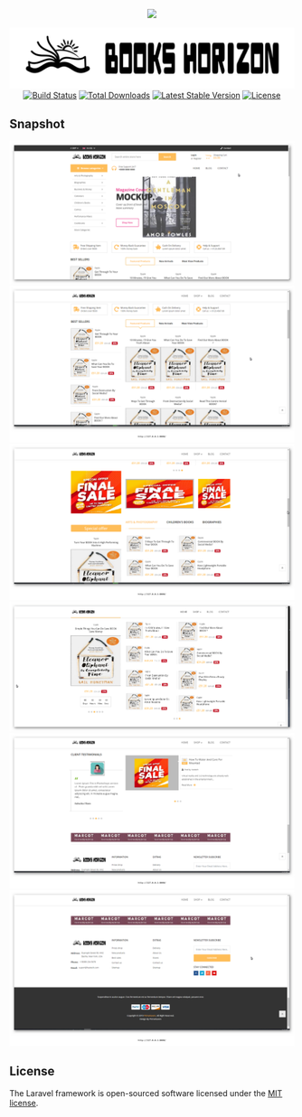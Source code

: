 <p align="center"><img src="https://res.cloudinary.com/dtfbvvkyp/image/upload/v1566331377/laravel-logolockup-cmyk-red.svg" width="400"></p>

<p align="center">
<a href="https://travis-ci.org/laravel/framework"><img src="https://github.com/primexavier/BookHorizon/blob/master/public/frontend/image/logo.png" alt="Build Status"></a>
<a href="https://travis-ci.org/laravel/framework"><img src="https://travis-ci.org/laravel/framework.svg" alt="Build Status"></a>
<a href="https://packagist.org/packages/laravel/framework"><img src="https://poser.pugx.org/laravel/framework/d/total.svg" alt="Total Downloads"></a>
<a href="https://packagist.org/packages/laravel/framework"><img src="https://poser.pugx.org/laravel/framework/v/stable.svg" alt="Latest Stable Version"></a>
<a href="https://packagist.org/packages/laravel/framework"><img src="https://poser.pugx.org/laravel/framework/license.svg" alt="License"></a>
</p>

## Snapshot

![Image of Yaktocat](https://github.com/primexavier/BookHorizon/blob/master/Snapshot/Snapshot%20(1).png)
![Image of Yaktocat](https://github.com/primexavier/BookHorizon/blob/master/Snapshot/Snapshot%20(2).png)
![Image of Yaktocat](https://github.com/primexavier/BookHorizon/blob/master/Snapshot/Snapshot%20(3).png)
![Image of Yaktocat](https://github.com/primexavier/BookHorizon/blob/master/Snapshot/Snapshot%20(4).png)
![Image of Yaktocat](https://github.com/primexavier/BookHorizon/blob/master/Snapshot/Snapshot%20(5).png)
![Image of Yaktocat](https://github.com/primexavier/BookHorizon/blob/master/Snapshot/Snapshot%20(6).png)


## License

The Laravel framework is open-sourced software licensed under the [MIT license](https://opensource.org/licenses/MIT).
